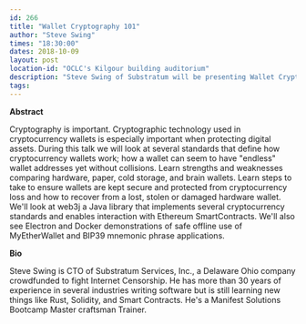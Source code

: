 ```yaml
---
id: 266
title: "Wallet Cryptography 101"
author: "Steve Swing"
times: "18:30:00"
dates: 2018-10-09
layout: post
location-id: "OCLC's Kilgour building auditorium"  
description: "Steve Swing of Substratum will be presenting Wallet Cryptography 101."
tags: 
---
```

**Abstract**

Cryptography is important. Cryptographic technology used in cryptocurrency wallets is especially important when protecting digital assets. During this talk we will look at several standards that define how cryptocurrency wallets work; how a wallet can seem to have "endless" wallet addresses yet without collisions. Learn strengths and weaknesses comparing hardware, paper, cold storage, and brain wallets. Learn steps to take to ensure wallets are kept secure and protected from cryptocurrency loss and how to recover from a lost, stolen or damaged hardware wallet. We'll look at web3j a Java library that implements several cryptocurrency standards and enables interaction with Ethereum SmartContracts. We'll also see Electron and Docker demonstrations of safe offline use of MyEtherWallet and BIP39 mnemonic phrase applications.

**Bio**

Steve Swing is CTO of Substratum Services, Inc., a Delaware Ohio company crowdfunded to fight Internet Censorship. He has more than 30 years of experience in several industries writing software but is still learning new things like Rust, Solidity, and Smart Contracts. He's a Manifest Solutions Bootcamp Master craftsman Trainer.